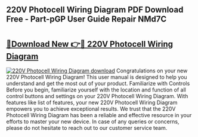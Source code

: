 ## 220V Photocell Wiring Diagram PDF Download Free - Part-pGP User Guide Repair NMd7C

# <h2><a href="http://dfjjk4h.blite.top/?on=220V+Photocell+Wiring+Diagram">🔗Download New 👉🔴 220V Photocell Wiring Diagram</a></h2>

[![220V Photocell Wiring Diagram download](https://i.imgur.com/lujVjoI.png)](http://dfjjk4h.blite.top/?on=220V+Photocell+Wiring+Diagram)
Congratulations on your new 220V Photocell Wiring Diagram! This user manual is designed to help you understand and get the most out of your product. Familiarize with Controls Before you begin, familiarize yourself with the location and function of all control buttons and settings on your 220V Photocell Wiring Diagram. With features like list of features, your new 220V Photocell Wiring Diagram empowers you to achieve exceptional results. We trust that the 220V Photocell Wiring Diagram has been a reliable and effective resource in your efforts to master your new device. In case of any queries or concerns, please do not hesitate to reach out to our customer service team.
